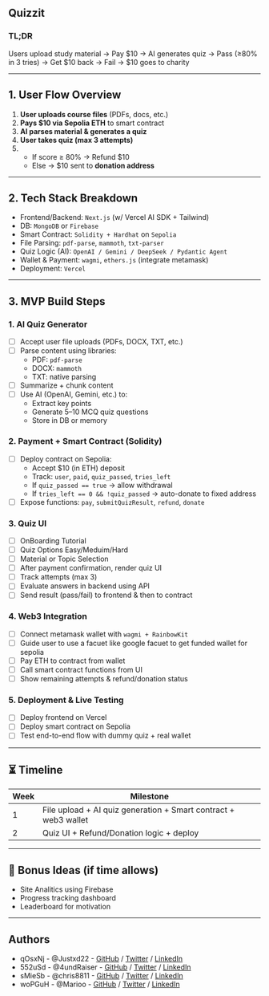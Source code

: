 ## Quizzit

### TL;DR
Users upload study material → Pay $10 → AI generates quiz → Pass (≥80% in 3 tries) → Get $10 back → Fail → $10 goes to charity

---

## 1. **User Flow Overview**
1. **User uploads course files** (PDFs, docs, etc.)
2. **Pays $10 via Sepolia ETH** to smart contract
3. **AI parses material & generates a quiz**
4. **User takes quiz (max 3 attempts)**
5. - If score ≥ 80% → Refund $10  
   - Else → $10 sent to **donation address**

---

## 2. **Tech Stack Breakdown**
- Frontend/Backend:  `Next.js` (w/ Vercel AI SDK + Tailwind)
- DB: `MongoDB` or `Firebase`
- Smart Contract: `Solidity + Hardhat` on `Sepolia`
- File Parsing: `pdf-parse`, `mammoth`, `txt-parser`
- Quiz Logic (AI): `OpenAI / Gemini / DeepSeek / Pydantic Agent`
- Wallet & Payment: `wagmi`, `ethers.js` (integrate metamask)
- Deployment: `Vercel`

---

## 3. **MVP Build Steps**

### 1. AI Quiz Generator
- [ ] Accept user file uploads (PDFs, DOCX, TXT, etc.)
- [ ] Parse content using libraries:
  - PDF: `pdf-parse`
  - DOCX: `mammoth`
  - TXT: native parsing
- [ ] Summarize + chunk content
- [ ] Use AI (OpenAI, Gemini, etc.) to:
  - Extract key points
  - Generate 5–10 MCQ quiz questions
  - Store in DB or memory

### 2. Payment + Smart Contract (Solidity)
- [ ] Deploy contract on Sepolia:
  - Accept $10 (in ETH) deposit
  - Track: `user`, `paid`, `quiz_passed`, `tries_left`
  - If `quiz_passed == true` → allow withdrawal
  - If `tries_left == 0 && !quiz_passed` → auto-donate to fixed address
- [ ] Expose functions: `pay`, `submitQuizResult`, `refund`, `donate`

### 3. Quiz UI
- [ ] OnBoarding Tutorial
- [ ] Quiz Options Easy/Meduim/Hard
- [ ] Material or Topic Selection
- [ ] After payment confirmation, render quiz UI
- [ ] Track attempts (max 3)
- [ ] Evaluate answers in backend using API
- [ ] Send result (pass/fail) to frontend & then to contract

### 4. Web3 Integration
- [ ] Connect metamask wallet with `wagmi + RainbowKit`
- [ ] Guide user to use a facuet like google facuet to get funded wallet for sepolia
- [ ] Pay ETH to contract from wallet
- [ ] Call smart contract functions from UI
- [ ] Show remaining attempts & refund/donation status

### 5. Deployment & Live Testing
- [ ] Deploy frontend on Vercel
- [ ] Deploy smart contract on Sepolia
- [ ] Test end-to-end flow with dummy quiz + real wallet

---

## ⏳ Timeline
| Week | Milestone                             |
|------|----------------------------------------|
| 1    | File upload + AI quiz generation + Smart contract + web3 wallet   |
| 2    | Quiz UI + Refund/Donation logic + deploy |

---

## 🚀 Bonus Ideas (if time allows)
- Site Analitics using Firebase
- Progress tracking dashboard
- Leaderboard for motivation

---

## Authors
- qOsxNj - @Justxd22 - [GitHub](https://github.com/Justxd22) / [Twitter](https://twitter.com/_xd222) / [LinkedIn](https://www.linkedin.com/in/noor-amjad-xd)
- 552uSd - @4undRaiser - [GitHub](https://github.com/) / [Twitter](https://twitter.com/) / [LinkedIn](https://www.linkedin.com/in/)
- sMieSb - @chris8811 - [GitHub](https://github.com/) / [Twitter](https://twitter.com/) / [LinkedIn](https://www.linkedin.com/in/)
- woPGuH - @Marioo - [GitHub](https://github.com/) / [Twitter](https://twitter.com/) / [LinkedIn](https://www.linkedin.com/in/)
